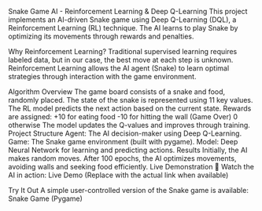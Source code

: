 Snake Game AI - Reinforcement Learning & Deep Q-Learning
This project implements an AI-driven Snake game using Deep Q-Learning (DQL), a Reinforcement Learning (RL) technique. The AI learns to play Snake by optimizing its movements through rewards and penalties.

Why Reinforcement Learning?
Traditional supervised learning requires labeled data, but in our case, the best move at each step is unknown. Reinforcement Learning allows the AI agent (Snake) to learn optimal strategies through interaction with the game environment.

Algorithm Overview
The game board consists of a snake and food, randomly placed.
The state of the snake is represented using 11 key values.
The RL model predicts the next action based on the current state.
Rewards are assigned:
+10 for eating food
-10 for hitting the wall (Game Over)
0 otherwise
The model updates the Q-values and improves through training.
Project Structure
Agent: The AI decision-maker using Deep Q-Learning.
Game: The Snake game environment (built with pygame).
Model: Deep Neural Network for learning and predicting actions.
Results
Initially, the AI makes random moves.
After 100 epochs, the AI optimizes movements, avoiding walls and seeking food efficiently.
Live Demonstration
🚀 Watch the AI in action: Live Demo (Replace with the actual link when available)

Try It Out
A simple user-controlled version of the Snake game is available: Snake Game (Pygame)
